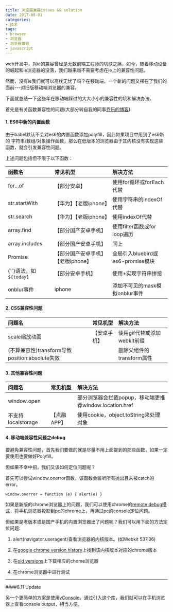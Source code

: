 ```yaml
---
title: 浏览器兼容issues && solution
date: 2017-08-01
categories: 
- 技术
tags:
- browser
- 浏览器
- 浏览器兼容
- javascript
---
```

web开发中，对ie的兼容曾经是无数前端工程师的切肤之痛，如今，随着移动设备的崛起和ie浏览器的没落，我们越来越不需要考虑在ie上的兼容性问题。

然而，没有ie我们就可以高枕无忧了吗？在移动端，一个新的问题又摆在了我们的面前---对旧版移动端浏览器的兼容。

下面就总结一下这些年在移动端踩过的大大小小的兼容性的坑和解决办法。

首先是有关函数兼容性的问题(大部分转自我的同事[乔乐的博客](http://qiaolevip.iteye.com/blog/2306090)):

<!--more-->
#### 1. ES6中新的内置函数

由于babel默认不会对es6的内置函数添加polyfill，因此如果项目中用到了es6新的 字符串/数组/对象操作函数，那么在低版本的浏览器由于其内核没有实现这些函数，就会引发兼容性问题。

上述问题包括但不限于以下函数：

函数名|常见机型|解决方法
:--|:--|:--|
for...of|【部分安卓】|使用for循环或forEach代替
str.startWith|【华为】【老版iphone】|使用字符串的indexOf代替
str.search|【华为】【老版iphone】|使用indexOf代替
array.find|【部分国产安卓手机】|使用filter函数或for loop遍历
array.includes|【部分国产安卓手机】|同上
Promise|【部分国产安卓手机】【老版iphone】|全局引入bluebird或es6-promise模块
{``}语法，如`${today}`|【部分安卓手机】|使用+实现字符串拼接
onblur事件|iphone|添加不可见的mask模拟onblur事件

#### 2. CSS兼容性问题

问题名|常见机型|解决方法
:--|:--|:--|
scale缩放动画|【安卓手机】|使用gif代替或添加webkit前缀
(不算兼容性)transform导致position:absolute失效||删除父组件的transform属性

#### 3. 其他兼容性问题


问题名|常见机型|解决方法
:--|:--|:--|
window.open||部分浏览器会拦截popup，移动端更推荐window.location.href
不支持localstorage|【点融APP】|使用cookie，object.toString来处理对象

#### 4. 移动端兼容性问题之debug

要避免兼容性问题，首先我们要做的就是尽量不用上面提到的那些函数，如果一定要使用也要做好Polyfill。

但如果不幸中招，我们又该如何定位问题呢？

首先可以尝试window.onerror函数，该函数会监听所有抛出且未被catch的error。

```window.onerror = function (e) { alert(e) }```

如果是新版的chrome浏览器上的问题，我们可以使用chrome的[remote debug模式](https://developers.google.com/web/tools/chrome-devtools/remote-debugging/)，将手机浏览器投影到pc的chrome上，再通过pc的console定位问题。

但如果是老版本或是国产手机的内置浏览器出了问题呢？我们可以用下面的方法定位问题:

1. alert(navigator.useragent)查看浏览器的内核版本。(如Webkit 537.36)

2. 在[google chrome version history](https://en.wikipedia.org/wiki/Google_Chrome_version_history)上找到该内核版本对应的chrome版本

3. 在[old versions](http://www.oldversion.com/)上下载相应的chome浏览器

4. 在chrome浏览器中进行测试

****

####8.11 Update

另一个更简单的方案是使用[vConsole](https://github.com/WechatFE/vConsole)。通过引入这个库，我们就可以在手机浏览器上查看console output，相当方便。

